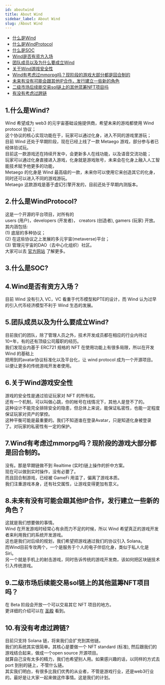 ```yaml
---
id: aboutwind
title: About Wind
sidebar_label: About Wind
slug: /About Wind
---
```

+ [什么是Wind](#1%E4%BB%80%E4%B9%88%E6%98%AFwind)
+ [什么是WindProtocol](#2%E4%BB%80%E4%B9%88%E6%98%AFwindprotocol)
+ [什么是SOC](#3%E4%BB%80%E4%B9%88%E6%98%AFsoc)
+ [Wind是否有资方入场](#4wind%E6%98%AF%E5%90%A6%E6%9C%89%E8%B5%84%E6%96%B9%E5%85%A5%E5%9C%BA)
+ [团队成员以及为什么要成立Wind](#5%E5%9B%A2%E9%98%9F%E6%88%90%E5%91%98%E4%BB%A5%E5%8F%8A%E4%B8%BA%E4%BB%80%E4%B9%88%E8%A6%81%E6%88%90%E7%AB%8Bwind)
+ [关于Wind游戏安全性](#6%E5%85%B3%E4%BA%8Ewind%E6%B8%B8%E6%88%8F%E5%AE%89%E5%85%A8%E6%80%A7)
+ [Wind有考虑过mmorpg吗？现阶段的游戏大部分都是回合制的](#7wind%E6%9C%89%E8%80%83%E8%99%91%E8%BF%87mmorpg%E5%90%97%E7%8E%B0%E9%98%B6%E6%AE%B5%E7%9A%84%E6%B8%B8%E6%88%8F%E5%A4%A7%E9%83%A8%E5%88%86%E9%83%BD%E6%98%AF%E5%9B%9E%E5%90%88%E5%88%B6%E7%9A%84)
+ [未来有没有可能会跟其他IP合作，发行建立一些新的角色](#8%E6%9C%AA%E6%9D%A5%E6%9C%89%E6%B2%A1%E6%9C%89%E5%8F%AF%E8%83%BD%E4%BC%9A%E8%B7%9F%E5%85%B6%E4%BB%96ip%E5%90%88%E4%BD%9C%E5%8F%91%E8%A1%8C%E5%BB%BA%E7%AB%8B%E4%B8%80%E4%BA%9B%E6%96%B0%E7%9A%84%E8%A7%92%E8%89%B2)
+ [二级市场后续能交易sol链上的其他蓝筹NFT项目吗](#9%E4%BA%8C%E7%BA%A7%E5%B8%82%E5%9C%BA%E5%90%8E%E7%BB%AD%E8%83%BD%E4%BA%A4%E6%98%93sol%E9%93%BE%E4%B8%8A%E7%9A%84%E5%85%B6%E4%BB%96%E8%93%9D%E7%AD%B9nft%E9%A1%B9%E7%9B%AE%E5%90%97)
+ [有没有考虑过跨链](#10%E6%9C%89%E6%B2%A1%E6%9C%89%E8%80%83%E8%99%91%E8%BF%87%E8%B7%A8%E9%93%BE)

## 1.什么是Wind?
Wind 希望成为 web3 的元宇宙基础设施提供商，希望未来的游戏都使用 Wind protocol 协议；<br />
这个协议的核心实现功能在于，玩家可以通过化身，进入不同的游戏里游玩；<br />
目前 Wind 还处于早期阶段，现在已经上线了一款 Metaego 游戏，部分参与者已经体验试玩。<br />
目前这一款游戏还在持续开发中，会更新多人在线功能，以及语音交流功能；<br />
玩家可以通过化身直接进入游戏，化身就是游戏账号，未来会在化身上融入人工智能技术赋予他更多的功能，<br />
Metaego 的化身是 Wind 最高级的一款，未来你可以使用它来创造其它的化身，同时还可以进入不同的游戏游玩。<br />
Metaego 这款游戏是基于虚幻引擎开发的，目前还处于早期内测版本。<br />

## 2.什么是WindProtocol?
这是一个开源的平台项目，对所有的 <br />
users (用户)，developers (开发者)， creators (创造者), gamers (玩家) 开放。<br />
其内涵包括:<br />
(1) 底层的多种协议；<br />
(2) 在这些协议之上发展的多元宇宙(metaverse)平台；<br />
(3) 管理元宇宙的DAO（去中心化组织）社区。<br />
大家可以去 [官方网站](https://www.windportocol.org) 了解更多。<br />

## 3.什么是SOC?

## 4.Wind是否有资方入场？
目前 Wind 没有引入 VC，VC 看重于代币模型和PTE的设计，而 Wind 认为过早的引入代币经济模型不利于 Wind 生态的发展。<br />

## 5.团队成员以及为什么要成立Wind?
目前我们的团队，除了管理人员之外，技术开发成员都在相应的行业内待过10+年，有的还有顶级公司履职的经历。<br />
我们发现业内基于 ERC721 规格的 NFT 在使用功能上有很多局限，所以在开发 Wind 的基础上 <br />
把用到的avatar协议标准化以及平台化，让 wind protocol 成为一个开源项目。<br />
以便让更多的传统游戏开发者使用。<br />

## 6.关于Wind游戏安全性
游戏的安全性是通过验证玩家对 NFT 的所有权。<br />
还有一个机制，可以叫做心跳，你的帐号在线情况下，其他人是登不了的。<br />
这种设计不能完全排除安全的隐患，但总体上来说，能保证私密性，也能一定程度保证玩家对资产的掌控。<br />
这种平衡可能是最重要的。我们不知道谁在登录Avatar，只是知道化身被登录了。对玩家的私密性有一定的保护。<br />

## 7.Wind有考虑过mmorpg吗？现阶段的游戏大部分都是回合制的。
没有。那是早期链做不到 Realtime (实时)链上操作的折中方案。<br />
现在可以做到实时操作，没有必要了。<br />
而且回合制游戏，已经被 GameFi 用滥了，偏离了游戏本质。<br />
我们注重游戏本身，还有社交属性，让游戏变得更加有意义。<br />

## 8.未来有没有可能会跟其他IP合作，发行建立一些新的角色？
这就是我们想要做的事情。<br />
Wind 在开发游戏时经常心有余而力不足的时候，所以 Wind 希望真正的游戏开发者来利用我们的系统开发游戏。<br />
这也是我们对后续的规划，我们希望把游戏通过我们的协议引入 Solana。<br />
而Wind目前专攻两个，一个是服务于个人的电子伴侣化身，类似于私人化是 Siri。<br />
另一个就是手机上的射击游戏，同时告诉传统的游戏开发商，该如何把区块链技术引入传统游戏。<br />

## 9.二级市场后续能交易sol链上的其他蓝筹NFT项目吗？
在 Beta 阶段会开放一个可以交易其它 NFT 项目的地方。<br />
更详细的介绍可以在 [圣殿](Palace-Marketplace) 看到。<br />

## 10.有没有考虑过跨链?
目前只支持 Solana 链，将来我们会扩充到其他链。<br />
我们的系统其实很简单。其核心是要做一个 NFT standard (标准), 然后跟我们的游戏结合起来，做成一个open source 开源项目。<br />
就算自己没有太多的精力，我们也希望别人用。如果感兴趣的话，以同样的方式去 port 到别的链上，不管什么链。<br />
其实我们明白，有很多比我们优秀的从业者，不管是游戏行业，还是web3行业的。最好是让大家一起来做这件事情。这是我们的计划。<br />


